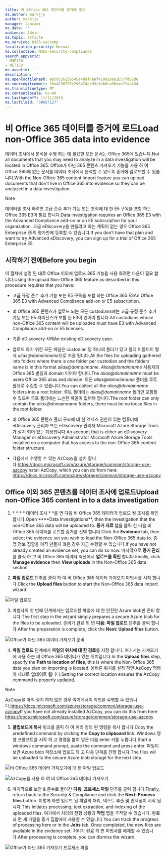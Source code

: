 ```yaml
---
title: 비 Office 365 데이터를 증거에 로드
ms.author: markjjo
author: markjjo
manager: laurawi
ms.date: ''
audience: Admin
ms.topic: article
ms.service: O365-seccomp
localization_priority: Normal
ms.collection: M365-security-compliance
search.appverid:
- MOE150
- MET150
ms.assetid: ''
description: ''
ms.openlocfilehash: e05dc26159545e4daf7a8f4109268a1657fd62d6
ms.sourcegitcommit: f0a4290793e296474ecd3c6eb0ca96eae7faa434
ms.translationtype: MT
ms.contentlocale: ko-KR
ms.lasthandoff: 11/11/2019
ms.locfileid: "38687127"
---
```

# <a name="load-non-office-365-data-into-evidence"></a><span data-ttu-id="df6b2-102">비 Office 365 데이터를 증거에 로드</span><span class="sxs-lookup"><span data-stu-id="df6b2-102">Load non-Office 365 data into evidence</span></span>

<span data-ttu-id="df6b2-103">데이터 조사에서 분석을 수행 하는 데 필요한 모든 문서는 Office 365에 있습니다.</span><span class="sxs-lookup"><span data-stu-id="df6b2-103">Not all documents that you may need to analyze in a data investigation will be located in Office 365.</span></span> <span data-ttu-id="df6b2-104">Office가 아닌 365 콘텐츠 가져오기 기능을 사용 하 여 Office 365에 없는 문서를 데이터 조사에서 분석할 수 있도록 증거에 업로드할 수 있습니다.</span><span class="sxs-lookup"><span data-stu-id="df6b2-104">With the Non-Office 365 content import feature you can upload documents that don't live in Office 365 into evidence so they can be analyzed in a data investigation.</span></span>

>[!Note]
><span data-ttu-id="df6b2-105">데이터를 조사 하려면 고급 준수 추가 기능 또는 조직에 대 한 E5 구독을 포함 하는 Office 365 E3이 필요 합니다.</span><span class="sxs-lookup"><span data-stu-id="df6b2-105">Data investigation requires an Office 365 E3 with the Advanced Compliance add-on or an E5 subscription for your organization.</span></span> <span data-ttu-id="df6b2-106">고급 eDiscovery를 만들려고 하는 계획이 없는 경우 Office 365 Enterprise E5의 평가판에 등록할 수 있습니다.</span><span class="sxs-lookup"><span data-stu-id="df6b2-106">If you don't have that plan and want to try Advanced eDiscovery, you can sign up for a trial of Office 365 Enterprise E5.</span></span>

## <a name="before-you-begin"></a><span data-ttu-id="df6b2-107">시작하기 전에</span><span class="sxs-lookup"><span data-stu-id="df6b2-107">Before you begin</span></span>

<span data-ttu-id="df6b2-108">이 절차에 설명 된 대로 Office 이외에 업로드 365 기능을 사용 하려면 다음이 필요 합니다.</span><span class="sxs-lookup"><span data-stu-id="df6b2-108">Using the upload Non-Office 365 feature as described in this procedure requires that you have:</span></span>

- <span data-ttu-id="df6b2-109">고급 규정 준수 추가 기능 또는 E5 구독을 포함 하는 Office 365 E3</span><span class="sxs-lookup"><span data-stu-id="df6b2-109">An Office 365 E3 with Advanced Compliance add-on or E5 subscription.</span></span>

- <span data-ttu-id="df6b2-110">비 Office 365 콘텐츠가 업로드 되는 모든 custodians에는 고급 규정 준수 추가 기능 또는 E5 라이선스가 포함 된 E3이 있어야 합니다.</span><span class="sxs-lookup"><span data-stu-id="df6b2-110">All custodians whose non-Office 365 content will be uploaded must have E3 with Advanced Compliance add-on or E5 licenses.</span></span>

- <span data-ttu-id="df6b2-111">기존 eDiscovery 사례</span><span class="sxs-lookup"><span data-stu-id="df6b2-111">An existing eDiscovery case.</span></span>

- <span data-ttu-id="df6b2-112">업로드 하기 위한 모든 파일은 custodian 당 하나의 폴더가 있고 폴더 이름이이 형식 *alias@domainname*으로 저장 됩니다.</span><span class="sxs-lookup"><span data-stu-id="df6b2-112">All the files for uploading gathered into folders where there is one folder per custodian and the folders' name is in this format *alias@domainname*.</span></span> <span data-ttu-id="df6b2-113">*Alias@domainname* 사용자의 Office 365 별칭과 domain 이어야 합니다.</span><span class="sxs-lookup"><span data-stu-id="df6b2-113">The *alias@domainname* must be users Office 365 alias and domain.</span></span> <span data-ttu-id="df6b2-114">모든 *alias@domainname* 폴더를 루트 폴더로 수집할 수 있습니다.</span><span class="sxs-lookup"><span data-stu-id="df6b2-114">You can collect all the *alias@domainname* folders into a root folder.</span></span> <span data-ttu-id="df6b2-115">루트 폴더에는 *alias@domainname* 폴더만 포함할 수 있으며 루트 폴더에는 느슨한 파일이 없어야 합니다.</span><span class="sxs-lookup"><span data-stu-id="df6b2-115">The root folder can only contain the *alias@domainname* folders, there must be no loose files in the root folder.</span></span>

- <span data-ttu-id="df6b2-116">비 Office 365 콘텐츠 폴더 구조에 대 한 액세스 권한이 있는 컴퓨터에 eDiscovery 관리자 또는 eDiscovery 관리자 Microsoft Azure Storage Tools가 설치 되어 있는 계정입니다.</span><span class="sxs-lookup"><span data-stu-id="df6b2-116">An account that is either an eDiscovery Manager or eDiscovery Administrator Microsoft Azure Storage Tools installed on a computer that has access to the non-Office 365 content folder structure.</span></span>

- <span data-ttu-id="df6b2-117">다음에서 수행할 수 있는 AzCopy을 설치 합니다.https://docs.microsoft.com/azure/storage/common/storage-use-azcopy</span><span class="sxs-lookup"><span data-stu-id="df6b2-117">Install AzCopy, which you can do from here: https://docs.microsoft.com/azure/storage/common/storage-use-azcopy</span></span>

## <a name="upload-non-office-365-content-in-to-a-data-investigation"></a><span data-ttu-id="df6b2-118">Office 이외 365 콘텐츠를 데이터 조사에 업로드</span><span class="sxs-lookup"><span data-stu-id="df6b2-118">Upload non-Office 365 content in to a data investigation</span></span>

1. <span data-ttu-id="df6b2-119">\* \* \* \* 데이터 조사 \* \*를 연 다음 비 Office 365 데이터가 업로드 될 조사를 확인 합니다.</span><span class="sxs-lookup"><span data-stu-id="df6b2-119">Open \*\*\*\*Data Investigations\*\*, then the investigation that the non-Office 365 data will be uploaded to.</span></span>  <span data-ttu-id="df6b2-120">**증거 자료** 탭을 클릭 한 다음 비 Office 365 데이터를 로드할 증거를 선택 합니다.</span><span class="sxs-lookup"><span data-stu-id="df6b2-120">Click the **Evidence** tab, then select the evidence set you wish to load the Non-Office 365 data to.</span></span>  <span data-ttu-id="df6b2-121">증명 정보 집합을 아직 만들지 않은 경우 지금 수행할 수 있습니다.</span><span class="sxs-lookup"><span data-stu-id="df6b2-121">If you have not already created an evidence set, you can do so now.</span></span>  <span data-ttu-id="df6b2-122">마지막으로 **증거 관리** 를 클릭 하 고 비 Office 365 데이터 섹션에서 **업로드를 확인** 합니다.</span><span class="sxs-lookup"><span data-stu-id="df6b2-122">Finally, click **Manage evidence** then **View uploads** in the Non-Office 365 data section</span></span>

2. <span data-ttu-id="df6b2-123">**파일 업로드** 단추를 클릭 하 여 비 Office 365 데이터 가져오기 마법사를 시작 합니다.</span><span class="sxs-lookup"><span data-stu-id="df6b2-123">Click the **Upload files** button to start the Non-Office 365 data import wizard.</span></span>

![파일 업로드](media/574f4059-4146-4058-9df3-ec97cf28d7c7.png)

3. <span data-ttu-id="df6b2-125">마법사의 첫 번째 단계에서는 업로드할 파일에 대 한 안전한 Azure blob만 준비 합니다.</span><span class="sxs-lookup"><span data-stu-id="df6b2-125">The first step in the wizard simply prepares a secure Azure blob for the files to be uploaded.</span></span>  <span data-ttu-id="df6b2-126">준비가 완료 되 면 **다음: 파일 업로드** 단추를 클릭 합니다.</span><span class="sxs-lookup"><span data-stu-id="df6b2-126">After the preparation is complete, click the **Next: Upload files** button.</span></span>

![Office가 아닌 365 데이터 가져오기 준비](media/0670a347-a578-454a-9b3d-e70ef47aec57.png)
 
4. <span data-ttu-id="df6b2-128">**파일 업로드** 단계에서 **파일의 위치에 대 한 경로**를 지정 합니다. 여기서는 가져오기에 사용 하는 비 Office 365 데이터가 있는 위치입니다.</span><span class="sxs-lookup"><span data-stu-id="df6b2-128">In the **Upload files** step, specify the **Path to location of files**, this is where the Non-Office 365 data you plan on importing is located.</span></span>  <span data-ttu-id="df6b2-129">올바른 위치를 설정 하면 AzCopy 명령이 제대로 업데이트 됩니다.</span><span class="sxs-lookup"><span data-stu-id="df6b2-129">Setting the correct location ensures the AzCopy command is properly updated.</span></span>

> [!NOTE]
> <span data-ttu-id="df6b2-130">AzCopy을 아직 설치 하지 않은 경우 여기에서이 작업을 수행할 수 있습니다.https://docs.microsoft.com/azure/storage/common/storage-use-azcopy</span><span class="sxs-lookup"><span data-stu-id="df6b2-130">If you have not already installed AzCopy, you can do this from here: https://docs.microsoft.com/azure/storage/common/storage-use-azcopy</span></span>

5. <span data-ttu-id="df6b2-131">**클립보드에 복사** 링크를 클릭 하 여 미리 정의 된 명령을 복사 합니다.</span><span class="sxs-lookup"><span data-stu-id="df6b2-131">Copy the predefined command by clicking the **Copy to clipboard** link.</span></span> <span data-ttu-id="df6b2-132">Windows 명령 프롬프트를 시작 하 고 명령을 붙여 넣은 다음 enter 키를 누릅니다.</span><span class="sxs-lookup"><span data-stu-id="df6b2-132">Start a windows command prompt, paste the command and press enter.</span></span>  <span data-ttu-id="df6b2-133">파일이 보안 Azure blob 저장소에 업로드 되 고 다음 단계를 진행 합니다.</span><span class="sxs-lookup"><span data-stu-id="df6b2-133">The files will be uploaded to the secure Azure blob storage for the next step.</span></span>

![비 Office 365 데이터 가져오기에 대 한 파일 업로드](media/3ea53b5d-7f9b-4dfc-ba63-90a38c14d41a.png)

![AzCopy을 사용 하 여 비 Office 365 데이터 가져오기](media/504e2dbe-f36f-4f36-9b08-04aea85d8250.png)

6. <span data-ttu-id="df6b2-136">마지막으로 보안 & 준수로 돌아간 **다음: 프로세스 파일** 단추를 클릭 합니다.</span><span class="sxs-lookup"><span data-stu-id="df6b2-136">Finally, return back to the Security & Compliance and click the **Next: Process files** button.</span></span>  <span data-ttu-id="df6b2-137">이렇게 하면 업로드 된 파일의 처리, 텍스트 추출 및 인덱싱이 시작 됩니다.</span><span class="sxs-lookup"><span data-stu-id="df6b2-137">This initiates processing, text extraction, and indexing of the uploaded files.</span></span>  <span data-ttu-id="df6b2-138">여기에서 처리의 진행 상황과 **작업** 탭을 추적할 수 있습니다.  완료 되 면 새 파일을 증거 집합에서 사용할 수 있습니다.</span><span class="sxs-lookup"><span data-stu-id="df6b2-138">You can track the progress of processing here or in the **Jobs** tab.  Once completed, the new files are available in the evidence set.</span></span>  <span data-ttu-id="df6b2-139">처리가 완료 되 면 마법사를 해제할 수 있습니다.</span><span class="sxs-lookup"><span data-stu-id="df6b2-139">After processing is complete, you can dismiss the wizard.</span></span>

![Office가 아닌 365 가져오기 프로세스 파일](media/218b1545-416a-4a9f-9b25-3b70e8508f67.png)

